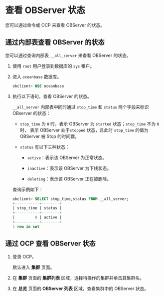 查看 OBServer 状态
===================================

您可以通过命令或 OCP 来查看 OBServer 的状态。

通过内部表查看 OBServer 的状态
-----------------------------------------

您可以通过查询内部表 `__all_server` 来查看 OBServer 的状态。

1. 使用 `root` 用户登录到数据库的 `sys` 租户。

2. 进入 `oceanbase` 数据库。

   ```sql
   obclient> USE oceanbase
   ```

3. 执行以下语句，查看 OBServer 的状态。

   `__all_server` 内部表中同时通过 `stop_time` 和 `status` 两个字段来标识 OBserver 的状态：
   * `stop_time` 为 `0` 时，表示 OBServer 为 `started` 状态；`stop_time` 不为 `0` 时， 表示 OBServer 处于`stopped` 状态，且此时 `stop_time` 的值为 OBServer 被 Stop 的时间戳。

   * `status` 有以下三种状态：

     * `active`：表示该 OBServer 为正常状态。

     * `inactive`：表示该 OBServer 为下线状态。

     * `deleting`：表示该 OBServer 正在被删除。

   查询示例如下：

   ```sql
   obclient> SELECT stop_time,status FROM __all_server;
   +-----------+--------+
   | stop_time | status |
   +-----------+--------+
   |         0 | active |
   +-----------+--------+
   1 row in set
   ```

通过 OCP 查看 OBServer 状态
------------------------------------------

1. 登录 OCP。

   默认进入 **集群** 页面。

2. 在 **集群** 页面的 **集群列表** 区域，选择待操作的集群并单击其集群名。

3. 在 **总览** 页面的 **OBServer 列表** 区域，查看集群中的 OBServer 状态。
